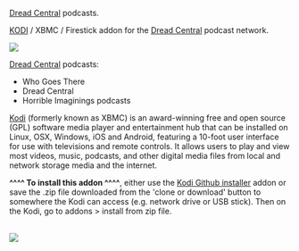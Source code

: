 <a href="https://www.dreadcentral.com/category/podcasts/">Dread Central</a> podcasts.<br>

<a href="kodi.tv">KODI<a> / XBMC / Firestick addon for the <a href="https://www.dreadcentral.com/category/podcasts/">Dread Central</a> podcast network.<br>

<img src="https://www.dreadcentral.com/wp-content/uploads/2017/08/dread-central_publicity_-_h_2016.jpg"><br>

<a href="https://www.dreadcentral.com/category/podcasts/">Dread Central</a> podcasts:

- Who Goes There<br>
- Dread Central<br>
- Horrible Imaginings podcasts<br> 

<a href="www.kodi.tv">Kodi</a> (formerly known as XBMC) is an award-winning free and open source (GPL) software media player and entertainment hub that can be installed on Linux, OSX, Windows, iOS and Android, featuring a 10-foot user interface for use with televisions and remote controls. It allows users to play and view most videos, music, podcasts, and other digital media files from local and network storage media and the internet.<br>

<b>^^^^ To install this addon ^^^^</b>, either use the <a href="https://www.tvaddons.co/github-browser-kodi/">Kodi Github installer</a> addon or save the .zip file downloaded from the 'clone or download' button to somewhere the Kodi can access (e.g. network drive or USB stick). Then on the Kodi, go to addons > install from zip file.<br>

<br><a href="http://www.kodi.tv"><img src="https://kodi.tv/sites/default/files/page/field_image/about--devices.jpg">
